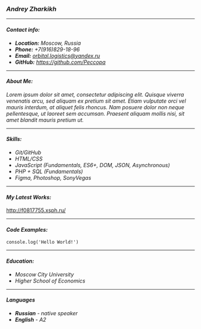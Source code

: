 ### *Andrey Zharkikh*

___

#### *Contact info:*
* ***Location:** Moscow, Russia*
* ***Phone:** +7(916)829-18-96*
* ***Email:** orbital.logistics@yandex.ru*
* ***GitHub:** https://github.com/Peccopa*

___

#### *About Me:*
*Lorem ipsum dolor sit amet, consectetur adipiscing elit. Quisque viverra venenatis arcu, sed aliquam ex pretium sit amet. Etiam vulputate orci vel mauris interdum, at aliquet felis rhoncus. Nam posuere dolor non neque pellentesque, ut laoreet sem accumsan. Praesent aliquam mollis nisi, sit amet blandit mauris pretium ut.*

___

#### *Skills:*
* *Git/GitHub*
* *HTML/CSS*
* *JavaScript (Fundamentals, ES6+, DOM, JSON, Asynchronous)*
* *PHP + SQL (Fundamentals)*
* *Figma, Photoshop, SonyVegas*

___

#### *My Latest Works:*
http://f0817755.xsph.ru/

___

#### *Code Examples:*
`console.log('Hello World!')`

___

#### *Education:*
* *Moscow City University*
* *Higher School of Economics*

___

#### *Languages*
* ***Russian** - native speaker*
* ***English** - A2*